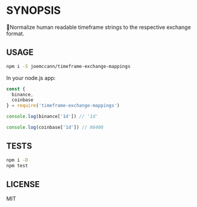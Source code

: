 # SYNOPSIS

📖Normalize human readable timeframe strings to the respective exchange format.

## USAGE

```sh
npm i -S joemccann/timeframe-exchange-mappings
```

In your node.js app:

```js
const {
  binance,
  coinbase
} = require('timeframe-exchange-mappings')

console.log(binance['1d']) // '1d'

console.log(coinbase['1d']) // 86400

```

## TESTS

```sh
npm i -D
npm test
```

## LICENSE

MIT
